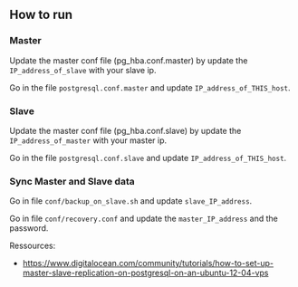 ## How to run

### Master

Update the master conf file (pg_hba.conf.master) by update the `IP_address_of_slave` with your slave ip.

Go in the file `postgresql.conf.master` and update `IP_address_of_THIS_host`.

### Slave

Update the master conf file (pg_hba.conf.slave) by update the `IP_address_of_master` with your master ip.

Go in the file `postgresql.conf.slave` and update `IP_address_of_THIS_host`.

### Sync Master and Slave data

Go in file `conf/backup_on_slave.sh` and update `slave_IP_address`.

Go in file `conf/recovery.conf` and update the `master_IP_address` and the password.

Ressources:
  - https://www.digitalocean.com/community/tutorials/how-to-set-up-master-slave-replication-on-postgresql-on-an-ubuntu-12-04-vps
